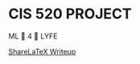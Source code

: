# CIS 520 PROJECT
ML :clap: 4 :clap: LYFE

[ShareLaTeX Writeup](https://www.sharelatex.com/9622225626jjqnmwfpkbqm)

